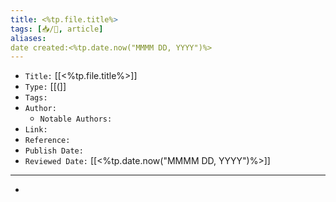 ```yaml
---
title: <%tp.file.title%>
tags: [📥️/📰️, article]
aliases:
date created:<%tp.date.now("MMMM DD, YYYY")%>
---
```


- `Title:` [[<%tp.file.title%>]]
- `Type:` [[(]]
- `Tags:` 
- `Author:` 
	- `Notable Authors:` 
- `Link:` 
- `Reference:` 
- `Publish Date:` 
- `Reviewed Date:` [[<%tp.date.now("MMMM DD, YYYY")%>]]

---

- 